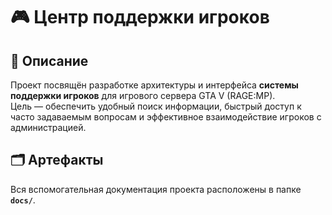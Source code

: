 # 🎮 Центр поддержки игроков

## 📌 Описание
Проект посвящён разработке архитектуры и интерфейса **системы поддержки игроков** для игрового сервера GTA V (RAGE:MP).  
Цель — обеспечить удобный поиск информации, быстрый доступ к часто задаваемым вопросам и эффективное взаимодействие игроков с администрацией.

## 🗂️ Артефакты
Вся вспомогательная документация проекта расположены в папке **`docs/`**. 

